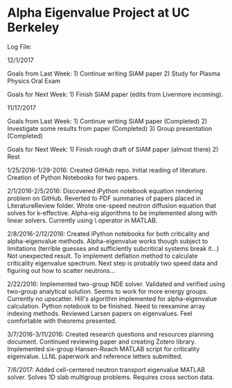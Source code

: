 # Alpha Eigenvalue Project at UC Berkeley

Log File:

12/1/2017

Goals from Last Week: 1) Continue writing SIAM paper
                      2) Study for Plasma Physics Oral Exam
                      
Goals for Next Week: 1) Finish SIAM paper (edits from Livermore incoming).

11/17/2017

Goals from Last Week: 1) Continue writing SIAM paper (Completed)
                      2) Investigate some results from paper (Completed)
                      3) Group presentation (Completed)
                      
Goals for Next Week: 1) Finish rough draft of SIAM paper (almost there)
                     2) Rest
                      
1/25/2016-1/29-2016: Created GitHub repo. Initial reading of literature. Creation of Python Notebooks for two papers.

2/1/2016-2/5/2016: Discovered iPython notebook equation rendering problem on GitHub. Reverted to PDF summaries of papers placed in LiteratureReview folder. Wrote one-speed neutron diffusion equation that solves for k-effective. Alpha-eig algorithms to be implemented along with linear solvers. Currently using \ operator in MATLAB.

2/8/2016-2/12/2016: Created iPython notebooks for both criticality and alpha-eigenvalue methods. Alpha-eigenvalue works though subject to limitations (terrible guesses and sufficiently subcritical systems break it...) Not unexpected result. To implement deflation method to calculate criticality eigenvalue spectrum. Next step is probably two speed data and figuring out how to scatter neutrons...

2/22/2016: Implemented two-group NDE solver. Validated and verified using two-group analytical solution. Seems to work for more energy groups. Currently no upscatter. Hill's algorithm implemented for alpha-eigenvalue calculation. Python notebook to be finished. Need to reexamine array indexing methods. Reviewed Larsen papers on eigenvalues. Feel comfortable with theorems presented.

3/7/2016-3/11/2016: Created research questions and resources planning document. Continued reviewing paper and creating Zotero library. Implemented six-group Hansen-Roach MATLAB script for criticality eigenvalue. LLNL paperwork and reference letters submitted. 

7/6/2017: Added cell-centered neutron transport eigenvalue MATLAB solver. Solves 1D slab multigroup problems. Requires cross section data.
